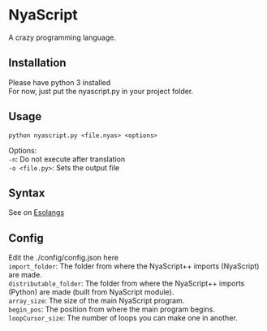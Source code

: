 # NyaScript
A crazy programming language.

## Installation
Please have python 3 installed<br>
For now, just put the nyascript.py in your project folder.<br>

## Usage
`python nyascript.py <file.nyas> <options>`

Options: <br>
`-n`: Do not execute after translation <br>
`-o <file.py>`: Sets the output file

## Syntax

See on [Esolangs](https://esolangs.org/wiki/NyaScript)

## Config
Edit the ./config/config.json here<br>
`import_folder`: The folder from where the NyaScript++ imports (NyaScript) are made.<br>
`distributable_folder`: The folder from where the NyaScript++ imports (Python) are made (built from NyaScript module).<br>
`array_size`: The size of the main NyaScript program.<br>
`begin_pos`: The position from where the main program begins.<br>
`loopCursor_size`: The number of loops you can make one in another.<br>
